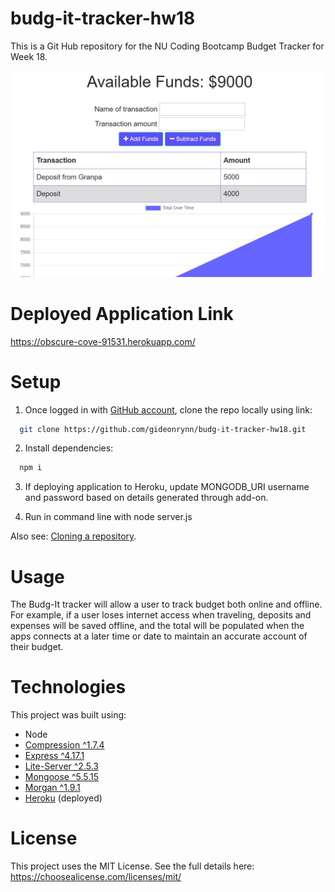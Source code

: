 # budg-it-tracker-hw18
This is a Git Hub repository for the NU Coding Bootcamp Budget Tracker for Week 18.


![budg it screenshot](public/images/budgittracker.JPG)

# Deployed Application Link
https://obscure-cove-91531.herokuapp.com/


# Setup

1. Once logged in with [GitHub account](https://github.login/), clone the repo locally using link:

  ```sh
    git clone https://github.com/gideonrynn/budg-it-tracker-hw18.git
  ```

2. Install dependencies:
```sh
  npm i
```

3. If deploying application to Heroku, update MONGODB_URI username and password based on details generated through add-on.

4. Run in command line with node server.js


Also see: [Cloning a repository](https://help.github.com/en/github/creating-cloning-and-archiving-repositories/cloning-a-repository).


# Usage

The Budg-It tracker will allow a user to track budget both online and offline. For example, if a user loses internet access when traveling, deposits and expenses will be saved offline, and the total will be populated when the apps connects at a later time or date to maintain an accurate account of their budget.


# Technologies

This project was built using:

  - Node
  - [Compression ^1.7.4](https://www.npmjs.com/package/compression)
  - [Express ^4.17.1](https://www.npmjs.com/package/express)
  - [Lite-Server ^2.5.3](https://www.npmjs.com/package/lite-server)
  - [Mongoose ^5.5.15](https://www.npmjs.com/package/mongoose)
  - [Morgan ^1.9.1](https://www.npmjs.com/package/morgan)
  - [Heroku](https://www.heroku.com) (deployed)


# License

This project uses the MIT License. See the full details here: https://choosealicense.com/licenses/mit/ 
